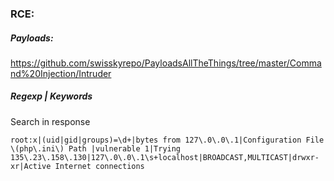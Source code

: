 ### RCE:

##### Payloads:
https://github.com/swisskyrepo/PayloadsAllTheThings/tree/master/Command%20Injection/Intruder

##### Regexp | Keywords
Search in response
```
root:x|(uid|gid|groups)=\d+|bytes from 127\.0\.0\.1|Configuration File \(php\.ini\) Path |vulnerable 1|Trying 135\.23\.158\.130|127\.0\.0\.1\s+localhost|BROADCAST,MULTICAST|drwxr-xr|Active Internet connections
```
